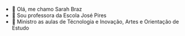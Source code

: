 - 👋 Olá, me chamo Sarah Braz 
- 👀 Sou professora da Escola José Pires
- 🌱 Ministro as aulas de Técnologia e Inovação, Artes e Orientação de Estudo
  
<!---
Sarinhaprof/Sarinhaprof is a ✨ special ✨ repository because its `README.md` (this file) appears on your GitHub profile.
You can click the Preview link to take a look at your changes.
--->
